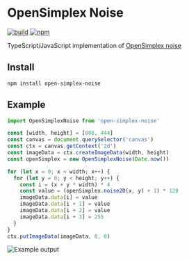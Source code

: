 # OpenSimplex Noise

[![build](https://img.shields.io/travis/joshforisha/open-simplex-noise-js.svg)](https://travis-ci.org/joshforisha/open-simplex-noise)
[![npm](https://img.shields.io/npm/v/open-simplex-noise.svg)](https://www.npmjs.com/package/open-simplex-noise)

TypeScript/JavaScript implementation of [OpenSimplex noise](https://en.wikipedia.org/wiki/OpenSimplex_noise)

## Install

    npm install open-simplex-noise

## Example

```javascript
import OpenSimplexNoise from 'open-simplex-noise'

const [width, height] = [888, 444]
const canvas = document.querySelector('canvas')
const ctx = canvas.getContext('2d')
const imageData = ctx.createImageData(width, height)
const openSimplex = new OpenSimplexNoise(Date.now())

for (let x = 0; x < width; x++) {
  for (let y = 0; y < height; y++) {
    const i = (x + y * width) * 4
    const value = (openSimplex.noise2D(x, y) + 1) * 128
    imageData.data[i] = value
    imageData.data[i + 1] = value
    imageData.data[i + 2] = value
    imageData.data[i + 3] = 255
  }
}
ctx.putImageData(imageData, 0, 0)
```

![Example output](https://github.com/joshforisha/open-simplex-noise-js/blob/master/images/example.png?raw=true)
